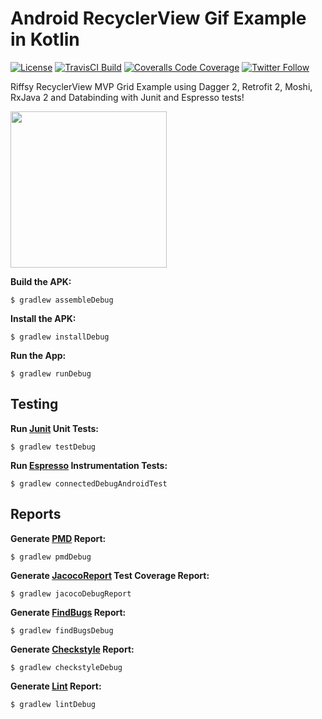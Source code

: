 # Android RecyclerView Gif Example in Kotlin

[![License](https://img.shields.io/badge/License-Apache%202.0-blue.svg)](http://www.apache.org/licenses/LICENSE-2.0)
[![TravisCI  Build](https://img.shields.io/travis/jaredsburrows/android-gif-example/master.svg)](https://travis-ci.org/jaredsburrows/android-gif-example)
[![Coveralls Code Coverage](https://img.shields.io/coveralls/jaredsburrows/android-gif-example/master.svg?label=Code%20Coverage)](https://coveralls.io/github/jaredsburrows/android-gif-example?branch=master)
[![Twitter Follow](https://img.shields.io/twitter/follow/jaredsburrows.svg?style=social)](https://twitter.com/jaredsburrows)


Riffsy RecyclerView MVP Grid Example using Dagger 2, Retrofit 2, Moshi, RxJava 2 and Databinding with Junit and Espresso tests!

<a href="http://i.imgur.com/zErC6JV.png" target="_blank"><img src="http://i.imgur.com/zErC6JV.png" width="250px" /></a>

**Build the APK:**

    $ gradlew assembleDebug

**Install the APK:**

    $ gradlew installDebug

**Run the App:**

    $ gradlew runDebug

## Testing

**Run [Junit](http://junit.org/junit4/) Unit Tests:**

    $ gradlew testDebug
    
**Run [Espresso](https://developer.android.com/training/testing/ui-testing/espresso-testing.html) Instrumentation Tests:**

    $ gradlew connectedDebugAndroidTest

## Reports

**Generate [PMD](https://pmd.github.io/) Report:**

    $ gradlew pmdDebug

**Generate [JacocoReport](http://www.eclemma.org/jacoco/) Test Coverage Report:**

    $ gradlew jacocoDebugReport

**Generate [FindBugs](http://findbugs.sourceforge.net/) Report:**

    $ gradlew findBugsDebug

**Generate [Checkstyle](http://checkstyle.sourceforge.net/) Report:**

    $ gradlew checkstyleDebug

**Generate [Lint](http://developer.android.com/tools/help/lint.html) Report:**

    $ gradlew lintDebug
